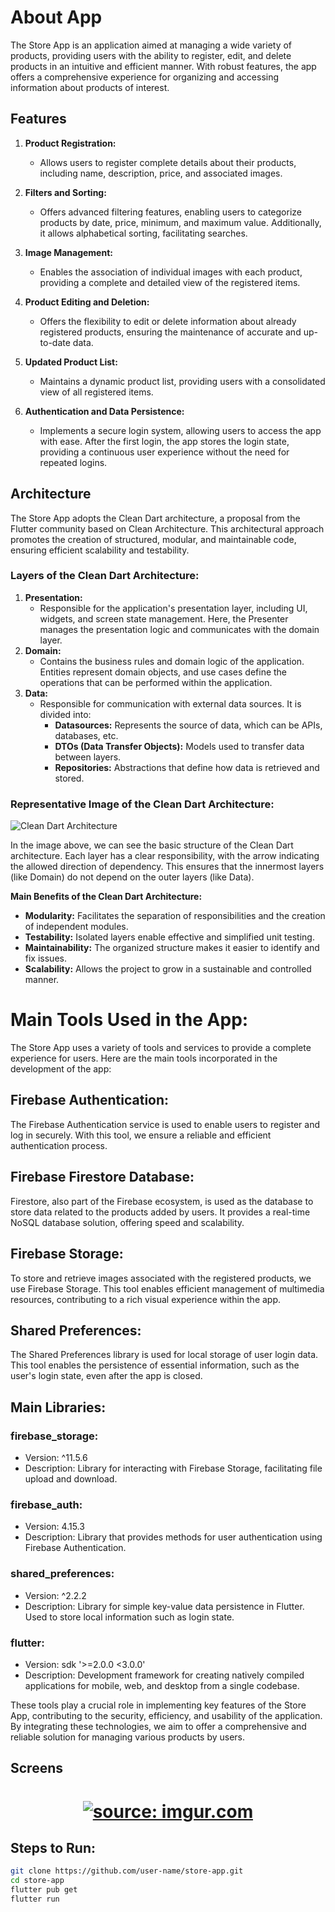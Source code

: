 <!-- Copie este código e cole no seu README.md -->

# About App 

The Store App is an application aimed at managing a wide variety of products, providing users with the ability to register, edit, and delete products in an intuitive and efficient manner. With robust features, the app offers a comprehensive experience for organizing and accessing information about products of interest.

## Features

1.  <strong>Product Registration:</strong>
    -   Allows users to register complete details about their products, including name, description, price, and associated images.
2.  <strong>Filters and Sorting:</strong>
    -   Offers advanced filtering features, enabling users to categorize products by date, price, minimum, and maximum value. Additionally, it allows alphabetical sorting, facilitating searches.
3.  <strong>Image Management:</strong>
    -   Enables the association of individual images with each product, providing a complete and detailed view of the registered items.
4.  <strong>Product Editing and Deletion:</strong>
    -   Offers the flexibility to edit or delete information about already registered products, ensuring the maintenance of accurate and up-to-date data.
5.  <strong>Updated Product List:</strong>
    -   Maintains a dynamic product list, providing users with a consolidated view of all registered items.
  
6.  <strong>Authentication and Data Persistence:</strong>
    -   Implements a secure login system, allowing users to access the app with ease. After the first login, the app stores the login state, providing a continuous user experience without the need for repeated logins.

## Architecture

The Store App adopts the Clean Dart architecture, a proposal from the Flutter community based on Clean Architecture. This architectural approach promotes the creation of structured, modular, and maintainable code, ensuring efficient scalability and testability.

### Layers of the Clean Dart Architecture:

1.  <strong>Presentation:</strong>
    -   Responsible for the application's presentation layer, including UI, widgets, and screen state management. Here, the Presenter manages the presentation logic and communicates with the domain layer.
2.  <strong>Domain:</strong>
    -   Contains the business rules and domain logic of the application. Entities represent domain objects, and use cases define the operations that can be performed within the application.
3.  <strong>Data:</strong>
    -   Responsible for communication with external data sources. It is divided into:
        -   <strong>Datasources:</strong> Represents the source of data, which can be APIs, databases, etc.
        -   <strong>DTOs (Data Transfer Objects):</strong> Models used to transfer data between layers.
        -   <strong>Repositories:</strong> Abstractions that define how data is retrieved and stored.

### Representative Image of the Clean Dart Architecture:

![Clean Dart Architecture](https://miro.medium.com/v2/resize:fit:1400/1*07Y2uX-7HYQa1syEzoXukA.png)

In the image above, we can see the basic structure of the Clean Dart architecture. Each layer has a clear responsibility, with the arrow indicating the allowed direction of dependency. This ensures that the innermost layers (like Domain) do not depend on the outer layers (like Data).

<strong>Main Benefits of the Clean Dart Architecture:</strong>

-   <strong>Modularity:</strong> Facilitates the separation of responsibilities and the creation of independent modules.
-   <strong>Testability:</strong> Isolated layers enable effective and simplified unit testing.
-   <strong>Maintainability:</strong> The organized structure makes it easier to identify and fix issues.
-   <strong>Scalability:</strong> Allows the project to grow in a sustainable and controlled manner.

<h1>Main Tools Used in the App:</h1>

<p>The Store App uses a variety of tools and services to provide a complete experience for users. Here are the main tools incorporated in the development of the app:</p>

<h2>Firebase Authentication:</h2>
<p>The Firebase Authentication service is used to enable users to register and log in securely. With this tool, we ensure a reliable and efficient authentication process.</p>

<h2>Firebase Firestore Database:</h2>
<p>Firestore, also part of the Firebase ecosystem, is used as the database to store data related to the products added by users. It provides a real-time NoSQL database solution, offering speed and scalability.</p>


<h2>Firebase Storage:</h2>
<p>To store and retrieve images associated with the registered products, we use Firebase Storage. This tool enables efficient management of multimedia resources, contributing to a rich visual experience within the app.</p>

<h2>Shared Preferences:</h2>
<p>The Shared Preferences library is used for local storage of user login data. This tool enables the persistence of essential information, such as the user's login state, even after the app is closed.</p> 

<h2>Main Libraries:</h2>
<h3>firebase_storage:</h3>
<ul> 
  <li>Version: ^11.5.6</li> <li>Description: Library for interacting with Firebase Storage, facilitating file upload and download.</li> 
</ul>
<h3>firebase_auth:</h3> 
<ul> <li>Version: 4.15.3</li>
  <li>Description: Library that provides methods for user authentication using Firebase Authentication.</li>
</ul> 
<h3>shared_preferences:</h3> 
<ul> 
  <li>Version: ^2.2.2</li>
  <li>Description: Library for simple key-value data persistence in Flutter. Used to store local information such as login state.</li> 
</ul> 
<h3>flutter:</h3>
<ul> 
  <li>Version: sdk '>=2.0.0 <3.0.0'</li> 
    <li>Description: Development framework for creating natively compiled applications for mobile, web, and desktop from a single codebase.</li>
  </ul>
    <p>These tools play a crucial role in implementing key features of the Store App, contributing to the security, efficiency, and usability of the application. By integrating these technologies, we aim to offer a comprehensive and reliable solution for managing various products by users.</p>
    
## Screens

<h1 align="center">
    <a href="https://imgur.com/007uH7C"><img src="https://github.com/lineprado98/store/blob/develop/assets/design_screen.png" title="source: imgur.com" /></a>
    <br />
</h1>

## Steps to Run:

```bash
git clone https://github.com/user-name/store-app.git
cd store-app
flutter pub get
flutter run









